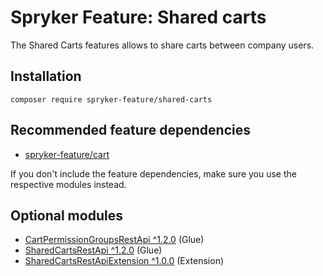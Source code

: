 # Spryker Feature: Shared carts

The Shared Carts features allows to share carts between company users.

## Installation

```
composer require spryker-feature/shared-carts
```

## Recommended feature dependencies
- [spryker-feature/cart](https://github.com/spryker-feature/cart)

If you don't include the feature dependencies, make sure you use the respective modules instead.

## Optional modules
- [CartPermissionGroupsRestApi ^1.2.0](https://github.com/spryker/cart-permission-groups-rest-api) (Glue)
- [SharedCartsRestApi ^1.2.0](https://github.com/spryker/shared-carts-rest-api) (Glue)
- [SharedCartsRestApiExtension ^1.0.0](https://github.com/spryker/shared-carts-rest-api-extension) (Extension)
